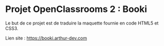 # Projet OpenClassrooms 2 : Booki

Le but de ce projet est de traduire la maquette fournie en code HTML5 et CSS3. 


Lien site : https://booki.arthur-dev.com
